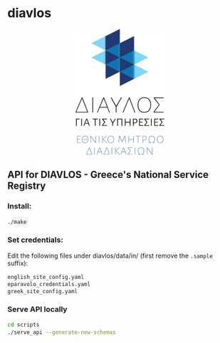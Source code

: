 # diavlos

<p align="center"> <img src="resources/logo.jpg?raw=true"/> </p>

## API for DIAVLOS - Greece's National Service Registry

### Install:
```bash
./make
```

### Set credentials:

Edit the following files under diavlos/data/in/ (first remove the `.sample` suffix):
```
english_site_config.yaml
eparavolo_credentials.yaml
greek_site_config.yaml
```

### Serve API locally
```bash
cd scripts
./serve_api --generate-new-schemas
```
